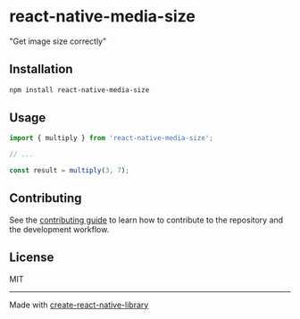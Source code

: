 # react-native-media-size

"Get image size correctly"

## Installation


```sh
npm install react-native-media-size
```


## Usage


```js
import { multiply } from 'react-native-media-size';

// ...

const result = multiply(3, 7);
```


## Contributing

See the [contributing guide](CONTRIBUTING.md) to learn how to contribute to the repository and the development workflow.

## License

MIT

---

Made with [create-react-native-library](https://github.com/callstack/react-native-builder-bob)
